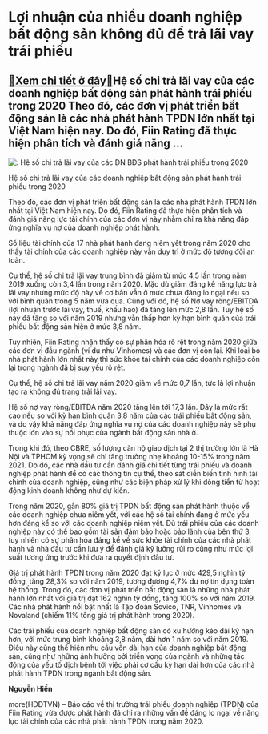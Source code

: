 Lợi nhuận của nhiều doanh nghiệp bất động sản không đủ để trả lãi vay trái phiếu
================================================================================

[:gift:Xem chi tiết ở đây:gift:](https://hddtvn.com/loi-nhuan-cua-nhieu-doanh-nghiep-bat-dong-san-khong-du-de-tra-lai-vay-trai-phieu/)Hệ số chi trả lãi vay của các doanh nghiệp bất động sản phát hành trái phiếu trong 2020 Theo đó, các đơn vị phát triển bất động sản là các nhà phát hành TPDN lớn nhất tại Việt Nam hiện nay. Do đó, Fiin Rating đã thực hiện phân tích và đánh giá năng …
----------------------------------------------------------------------------------------------------------------------------------------------------------------------------------------------------------------------------------------------------------





![: Hệ số chi trả lãi vay của các DN BĐS phát hành trái phiếu trong 2020](https://hddtvn.com/wp-content/uploads/2021/02/10832376.jpg ": Hệ số chi trả lãi vay của các DN BĐS phát hành trái phiếu trong 2020")


Hệ số chi trả lãi vay của các doanh nghiệp bất động sản phát hành trái phiếu trong 2020



Theo đó, các đơn vị phát triển bất động sản là các nhà phát hành TPDN lớn nhất tại Việt Nam hiện nay. Do đó, Fiin Rating đã thực hiện phân tích và đánh giá năng lực tài chính của các đơn vị này nhằm chỉ ra khả năng đáp ứng nghĩa vụ nợ của doanh nghiệp phát hành.


Số liệu tài chính của 17 nhà phát hành đang niêm yết trong năm 2020 cho thấy tài chính của các doanh nghiệp này vẫn duy trì ở mức độ tương đối an toàn.


Cụ thể, hệ số chi trả lãi vay trung bình đã giảm từ mức 4,5 lần trong năm 2019 xuống còn 3,4 lần trong năm 2020. Mặc dù giảm đáng kể năng lực trả lãi vay nhưng mức độ này về cơ bản vẫn ở mức chưa đáng lo ngại nếu so với bình quân trong 5 năm vừa qua. Cùng với đó, hệ số Nợ vay ròng/EBITDA (lợi nhuận trước lãi vay, thuế, khấu hao) đã tăng lên mức 2,8 lần. Tuy hệ số này đã tăng so với năm 2019 nhưng vẫn thấp hơn kỳ hạn bình quân của trái phiếu bất động sản hiện ở mức 3,8 năm.


Tuy nhiên, Fiin Rating nhận thấy có sự phân hóa rõ rệt trong năm 2020 giữa các đơn vị đầu ngành (ví dụ như Vinhomes) và các đơn vị còn lại. Khi loại bỏ nhà phát hành lớn nhất này thì sức khỏe tài chính của các doanh nghiệp còn lại trong ngành đã bị suy yếu rõ rệt.


Cụ thể, hệ số chi trả lãi vay năm 2020 giảm về mức 0,7 lần, tức là lợi nhuận tạo ra không đủ trang trải lãi vay.


Hệ số nợ vay ròng/EBITDA năm 2020 tăng lên tới 17,3 lần. Đây là mức rất cao nếu so với kỳ hạn bình quân 3,8 năm của các trái phiếu bât động sản, và do vậy khả năng đáp ứng nghĩa vụ nợ của các doanh nghiệp này sẽ phụ thuộc lớn vào sự hồi phục của ngành bất động sản nhà ở.


Trong khi đó, theo CBRE, số lượng căn hộ giao dịch tại 2 thị trường lớn là Hà Nội và TPHCM kỳ vọng sẽ chỉ tăng trưởng nhẹ khoảng 10-15% trong năm 2021. Do đó, các nhà đầu tư cần đánh giá chi tiết từng trái phiếu và doanh nghiệp phát hành để có các thông tin cụ thể, theo sát diễn biến tình hình tài chính của doanh nghiệp, cũng như các biện pháp xử lý khi dòng tiền từ hoạt động kinh doanh không như dự kiến.


Trong năm 2020, gần 80% giá trị TPDN bất động sản phát hành thuộc về các doanh nghiệp chưa niêm yết, với các hệ số tài chính đang ở mức yếu hơn đáng kể so với các doanh nghiệp niêm yết. Dù trái phiếu của các doanh nghiệp này có thể bao gồm tài sản đảm bảo hoặc bảo lãnh của bên thứ 3, tuy nhiên có sự phân hóa đáng kể về sức khỏe tài chính của các nhà phát hành và nhà đầu tư cần lưu ý để đánh giá kỹ lưỡng rủi ro cũng như mức lợi suất tương ứng trước khi đưa ra quyết định đầu tư.






Giá trị phát hành TPDN trong năm 2020 đạt kỷ lục ở mức 429,5 nghìn tỷ đồng, tăng 28,3% so với năm 2019, tương đương 4,7% dư nợ tín dụng toàn hệ thống. Trong đó, các đơn vị phát triển bất động sản là những nhà phát hành lớn nhất với giá trị đạt 162 nghìn tỷ đồng, tăng 100% so với năm 2019. Các nhà phát hành nổi bật nhất là Tập đoàn Sovico, TNR, Vinhomes và Novaland (chiếm 11% tổng giá trị phát hành trong 2020).


Các trái phiếu của doanh nghiệp bất động sản có xu hướng kéo dài kỳ hạn hơn, với mức trung bình khoảng 3,8 năm, dài hơn 1 năm so với năm 2019. Điều này cũng thể hiện nhu cầu vốn dài hạn của doanh nghiệp bất động sản, cũng như những ảnh hưởng bởi triển vọng của ngành và những tác động của yếu tố dịch bệnh tới việc phải cơ cấu kỳ hạn dài hơn của các nhà phát hành TPDN trong ngành bất động sản.







**Nguyễn Hiền**



more(HDDTVN) – Báo cáo về thị trường trái phiếu doanh nghiệp (TPDN) của Fiin Rating vừa được phát hành đã chỉ ra những vấn đề đáng lo ngại về năng lực tài chính của các nhà phát hành TPDN trong năm 2020.

